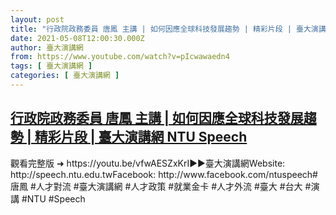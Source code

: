 ```yaml
---
layout: post
title: "行政院政務委員 唐鳳 主講 | 如何因應全球科技發展趨勢 | 精彩片段 | 臺大演講網 NTU Speech"
date: 2021-05-08T12:00:30.000Z
author: 臺大演講網
from: https://www.youtube.com/watch?v=pIcwawaedn4
tags: [ 臺大演講網 ]
categories: [ 臺大演講網 ]
---
```

<!--1620475230000-->
[行政院政務委員 唐鳳 主講 | 如何因應全球科技發展趨勢 | 精彩片段 | 臺大演講網 NTU Speech](https://www.youtube.com/watch?v=pIcwawaedn4)
------

<div>
觀看完整版 ➜ https://youtu.be/vfwAESZxKrI►►臺大演講網Website: http://speech.ntu.edu.twFacebook: http://www.facebook.com/ntuspeech#唐鳳 #人才對流 #臺大演講網 #人才政策 #就業金卡 #人才外流  #臺大 #台大 #演講  #NTU #Speech
</div>
